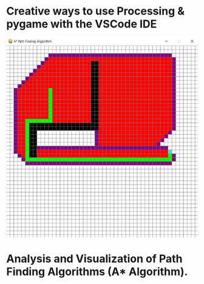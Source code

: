# Creative ways to use Processing & pygame with the VSCode IDE
<img align="center" alt="Execution" width="800" src="Execution.png">

# Analysis and Visualization of Path Finding Algorithms (A* Algorithm).
